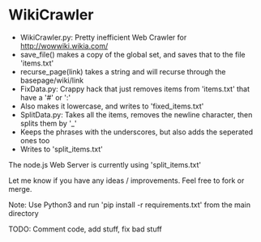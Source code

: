 # WikiCrawler

* WikiCrawler.py: Pretty inefficient Web Crawler for http://wowwiki.wikia.com/
 * save_file() makes a copy of the global set, and saves that to the file 'items.txt'
 * recurse_page(link) takes a string and will recurse through the basepage/wiki/link
* FixData.py: Crappy hack that just removes items from 'items.txt' that have a '#' or ':'
 * Also makes it lowercase, and writes to 'fixed_items.txt'
* SplitData.py: Takes all the items, removes the newline character, then splits them by '_'
 * Keeps the phrases with the underscores, but also adds the seperated ones too
 * Writes to 'split_items.txt'
 
The node.js Web Server is currently using 'split_items.txt'

Let me know if you have any ideas / improvements. Feel free to fork or merge.

Note: Use Python3 and run 'pip install -r requirements.txt' from the main directory

TODO: Comment code, add stuff, fix bad stuff

